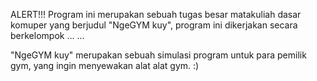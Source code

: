 ALERT!!!
Program ini merupakan sebuah tugas besar matakuliah dasar komuper yang berjudul "NgeGYM kuy", 
program ini dikerjakan secara berkelompok
...
...


"NgeGYM kuy" merupakan sebuah simulasi program untuk para pemilik gym, yang ingin menyewakan alat alat gym.
:)
